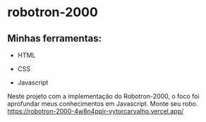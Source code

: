 # robotron-2000

## Minhas ferramentas:
* HTML

* CSS

* Javascript

Neste projeto com a implementação do Robotron-2000, o foco foi aprofundar meus conhecimentos em Javascript. Monte seu robo. 
https://robotron-2000-4w8n4ppir-vytorcarvalho.vercel.app/
